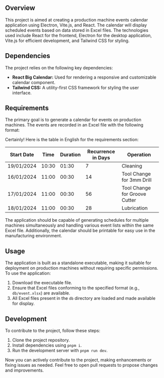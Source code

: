 ## Overview

This project is aimed at creating a production machine events calendar application using Electron, Vite.js, and React. The calendar will display scheduled events based on data stored in Excel files. The technologies used include React for the frontend, Electron for the desktop application, Vite.js for efficient development, and Tailwind CSS for styling.

## Dependencies

The project relies on the following key dependencies:

- **React Big Calendar:** Used for rendering a responsive and customizable calendar component.
- **Tailwind CSS:** A utility-first CSS framework for styling the user interface.

## Requirements

The primary goal is to generate a calendar for events on production machines. The events are recorded in an Excel file with the following format:

Certainly! Here is the table in English for the requirements section:

| Start Date | Time  | Duration | Recurrence in Days | Operation                     |
| ---------- | ----- | -------- | ------------------ | ----------------------------- |
| 19/01/2024 | 10:30 | 01:30    | 7                  | Cleaning                      |
| 16/01/2024 | 11:00 | 00:30    | 14                 | Tool Change for 3mm Drill     |
| 17/01/2024 | 11:00 | 00:30    | 56                 | Tool Change for Groove Cutter |
| 18/01/2024 | 11:00 | 00:30    | 28                 | Lubrication                   |

The application should be capable of generating schedules for multiple machines simultaneously and handling various event lists within the same Excel file. Additionally, the calendar should be printable for easy use in the manufacturing environment.

## Usage

The application is built as a standalone executable, making it suitable for deployment on production machines without requiring specific permissions. To use the application:

1. Download the executable file.
2. Ensure that Excel files conforming to the specified format (e.g., `db/event.xlsx`) are available.
3. All Excel files present in the `db` directory are loaded and made available for display.

## Development

To contribute to the project, follow these steps:

1. Clone the project repository.
2. Install dependencies using `pnpm i`.
3. Run the development server with `pnpm run dev`.

Now you can actively contribute to the project, making enhancements or fixing issues as needed. Feel free to open pull requests to propose changes and improvements.
